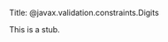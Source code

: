 Title: @javax.validation.constraints.Digits

[//]: # (content copied to _user-guide_xxx)

This is a stub.

